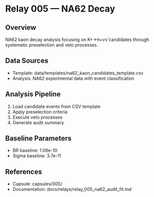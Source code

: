 # Relay 005 — NA62 Decay

## Overview
NA62 kaon decay analysis focusing on K+→π+νν̄ candidates through systematic preselection and veto processes.

## Data Sources
- Template: data/templates/na62_kaon_candidates_template.csv
- Analysis: NA62 experimental data with event classification

## Analysis Pipeline
1. Load candidate events from CSV template
2. Apply preselection criteria
3. Execute veto processes
4. Generate audit summary

## Baseline Parameters
- BR baseline: 1.06e-10
- Sigma baseline: 3.7e-11

## References
- Capsule: capsules/005/
- Documentation: docs/relays/relay_005_na62_audit_fit.md